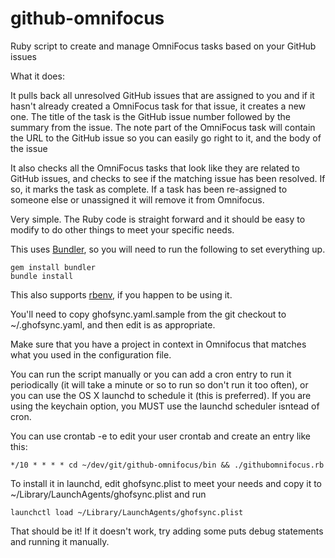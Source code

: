 # github-omnifocus



Ruby script to create and manage OmniFocus tasks based on your GitHub issues

What it does:

It pulls back all unresolved GitHub issues that are assigned to you and if it hasn't already created a OmniFocus task for that issue, it creates a new one.  The title of the task is the GitHub issue number followed by the summary from the issue.  The note part of the OmniFocus task will contain the URL to the GitHub issue so you can easily go right to it, and the body of the issue

It also checks all the OmniFocus tasks that look like they are related to GitHub issues, and checks to see if the matching issue has been resolved.  If so, it marks the task as complete. If a task has been re-assigned to someone else or unassigned it will remove it from Omnifocus.

Very simple.  The Ruby code is straight forward and it should be easy to modify to do other things to meet your specific needs.

This uses [Bundler](http://bundler.io/), so you will need to run the following to set everything up.

```
gem install bundler
bundle install
```

This also supports [rbenv](http://rbenv.org/), if you happen to be using it.

You'll need to copy ghofsync.yaml.sample from the git checkout to ~/.ghofsync.yaml, and then edit is as appropriate.

Make sure that you have a project in context in Omnifocus that matches what you used in the configuration file.

You can run the script manually or you can add a cron entry to run it periodically (it will take a minute or so to run so don't run it too often), or you can use the OS X launchd to schedule it (this is preferred).  If you are using the keychain option, you MUST use the launchd scheduler isntead of cron.

You can use crontab -e to edit your user crontab and create an entry like this:

```
*/10 * * * * cd ~/dev/git/github-omnifocus/bin && ./githubomnifocus.rb
```


To install it in launchd, edit ghofsync.plist to meet your needs and copy it to ~/Library/LaunchAgents/ghofsync.plist and run

```
launchctl load ~/Library/LaunchAgents/ghofsync.plist
```

That should be it!  If it doesn't work, try adding some puts debug statements and running it manually.  
	
